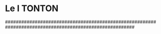 # Le I TONTON

########################################################################################################
